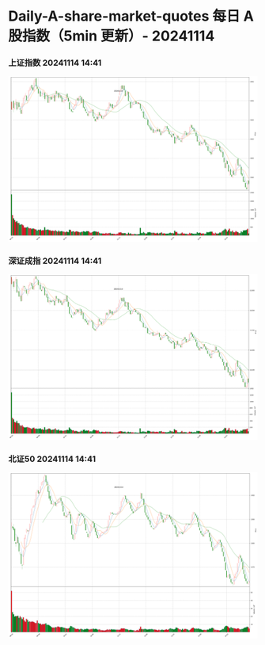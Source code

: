 
# Daily-A-share-market-quotes 每日 A 股指数（5min 更新）- 20241114

### 上证指数 20241114 14:41
![](./fig/2024/11/20241114-sh000001.png)

### 深证成指 20241114 14:41
![](./fig/2024/11/20241114-sz399001.png)

### 北证50 20241114 14:41
![](./fig/2024/11/20241114-bj899050.png)
